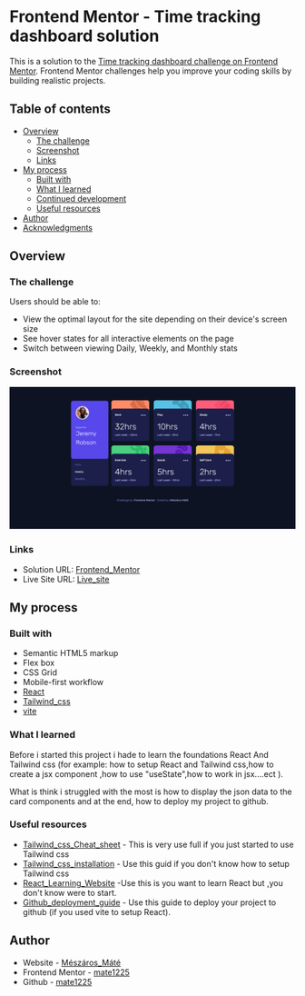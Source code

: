 # Frontend Mentor - Time tracking dashboard solution

This is a solution to the [Time tracking dashboard challenge on Frontend Mentor](https://www.frontendmentor.io/challenges/time-tracking-dashboard-UIQ7167Jw). Frontend Mentor challenges help you improve your coding skills by building realistic projects.

## Table of contents

- [Overview](#overview)
  - [The challenge](#the-challenge)
  - [Screenshot](#screenshot)
  - [Links](#links)
- [My process](#my-process)
  - [Built with](#built-with)
  - [What I learned](#what-i-learned)
  - [Continued development](#continued-development)
  - [Useful resources](#useful-resources)
- [Author](#author)
- [Acknowledgments](#acknowledgments)

## Overview

### The challenge

Users should be able to:

- View the optimal layout for the site depending on their device's screen size
- See hover states for all interactive elements on the page
- Switch between viewing Daily, Weekly, and Monthly stats

### Screenshot

![](src/assets/images/Screenshot.png)

### Links

- Solution URL: [Frontend_Mentor](https://your-solution-url.com)
- Live Site URL: [Live_site](https://mate1225.github.io/Fronted-Mentor-time-tracking-dashboard/)

## My process

### Built with

- Semantic HTML5 markup
- Flex box
- CSS Grid
- Mobile-first workflow
- [React](https://reactjs.org/)
- [Tailwind_css](https://tailwindcss.com/)
- [vite](https://vitejs.dev/)

### What I learned

Before i started this project i hade to learn the foundations React And Tailwind css (for example: how to setup React and Tailwind css,how to create a jsx component ,how to use "useState",how to work in jsx....ect ).

What is think i struggled with the most is how to display the json data to the card components and at the end, how to deploy my project to github.

### Useful resources

- [Tailwind_css_Cheat_sheet](https://nerdcave.com/tailwind-cheat-sheet) - This is very use full if you just started to use Tailwind css
- [Tailwind_css_installation](https://tailwindcss.com/docs/installation) - Use this guid if you don't know how to setup Tailwind css
- [React_Learning_Website](https://scrimba.com/learn/learnreact) -Use this is you want to learn React but ,you don't know were to start.
- [Github_deployment_guide](https://www.youtube.com/watch?v=XhoWXhyuW_I&list=PLdw9D_KypsPlfOU2NQXE_szt2J_2Moim0&index=1) - Use this guide to deploy your project to github (if you used vite to setup React).

## Author

- Website - [Mészáros_Máté](https://mate1225.github.io/)
- Frontend Mentor - [mate1225](https://www.frontendmentor.io/profile/mate1225)
- Github - [mate1225](https://github.com/mate1225)
